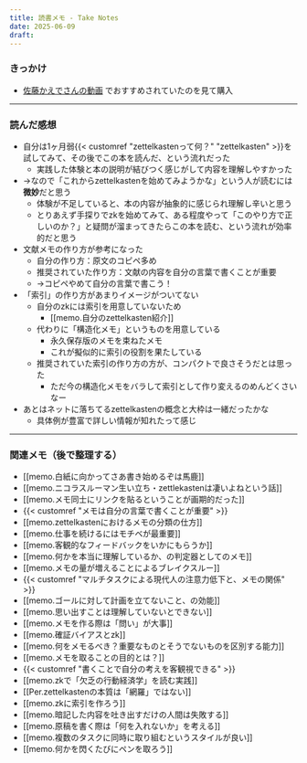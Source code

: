 ```yaml
---
title: 読書メモ - Take Notes
date: 2025-06-09
draft:
---
```

### きっかけ
- [佐藤かえでさんの動画](https://www.youtube.com/watch?v=RZNKhCgbaT8) でおすすめされていたのを見て購入
---
### 読んだ感想
- 自分は1ヶ月弱{{< customref "zettelkastenって何？" "zettelkasten" >}}を試してみて、その後でこの本を読んだ、という流れだった
    - 実践した体験と本の説明が結びつく感じがして内容を理解しやすかった
- →なので「これからzettelkastenを始めてみようかな」という人が読むには**微妙**だと思う
    - 体験が不足していると、本の内容が抽象的に感じられ理解し辛いと思う
    - とりあえず手探りでzkを始めてみて、ある程度やって「このやり方で正しいのか？」と疑問が溜まってきたらこの本を読む、という流れが効率的だと思う
- 文献メモの作り方が参考になった
	- 自分の作り方：原文のコピペ多め
	- 推奨されていた作り方：文献の内容を自分の言葉で書くことが重要
	- →コピペやめて自分の言葉で書こう！
- 「索引」の作り方があまりイメージがついてない
	- 自分のzkには索引を用意していないため
		- [[memo.自分のzettelkasten紹介]]
	- 代わりに「構造化メモ」というものを用意している
		- 永久保存版のメモを束ねたメモ
		- これが擬似的に索引の役割を果たしている
	- 推奨されていた索引の作り方の方が、コンパクトで良さそうだとは思った
		- ただ今の構造化メモをバラして索引として作り変えるのめんどくさいなー
- あとはネットに落ちてるzettelkastenの概念と大枠は一緒だったかな
	- 具体例が豊富で詳しい情報が知れたって感じ
---
### 関連メモ（後で整理する）
- [[memo.白紙に向かってさあ書き始めるぞは馬鹿]]
- [[memo.ニコラスルーマン生い立ち・zettlekastenは凄いよねという話]]
- [[memo.メモ同士にリンクを貼るということが画期的だった]]
- {{< customref "メモは自分の言葉で書くことが重要" >}}
- [[memo.zettelkastenにおけるメモの分類の仕方]]
- [[memo.仕事を続けるにはモチベが最重要]]
- [[memo.客観的なフィードバックをいかにもらうか]]
- [[memo.何かを本当に理解しているか、の判定器としてのメモ]]
- [[memo.メモの量が増えることによるブレイクスルー]]
- {{< customref "マルチタスクによる現代人の注意力低下と、メモの関係" >}}
- [[memo.ゴールに対して計画を立てないこと、の効能]]
- [[memo.思い出すことは理解していないとできない]]
- [[memo.メモを作る際は「問い」が大事]]
- [[memo.確証バイアスとzk]]
- [[memo.何をメモるべき？重要なものとそうでないものを区別する能力]]
- [[memo.メモを取ることの目的とは？]]
- {{< customref "書くことで自分の考えを客観視できる" >}}
- [[memo.zkで「欠乏の行動経済学」を読む実践]]
- [[Per.zettelkastenの本質は「網羅」ではない]]
- [[memo.zkに索引を作ろう]]
- [[memo.暗記した内容を吐き出すだけの人間は失敗する]]
- [[memo.原稿を書く際は「何を入れないか」を考える]]
- [[memo.複数のタスクに同時に取り組むというスタイルが良い]]
- [[memo.何かを閃くたびにペンを取ろう]]